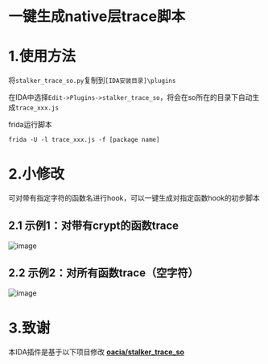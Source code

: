 # 一键生成native层trace脚本
# 1.使用方法
将```stalker_trace_so.py```复制到```[IDA安装目录]\plugins```

在IDA中选择```Edit->Plugins->stalker_trace_so```，将会在so所在的目录下自动生成```trace_xxx.js```

frida运行脚本

```frida -U -l trace_xxx.js -f [package name]```

# 2.小修改
可对带有指定字符的函数名进行hook，可以一键生成对指定函数hook的初步脚本
## 2.1 示例1：对带有crypt的函数trace
![image](https://github.com/FBLeee/IDA_stalker_trace_so_/assets/50468890/4d5f4653-a99f-4f7c-b8c0-a576fe77f806)



## 2.2 示例2：对所有函数trace（空字符）
![image](https://github.com/FBLeee/IDA_stalker_trace_so_/assets/50468890/b9e3c299-810f-4708-bcaf-35f09f23cda5)


# 3.致谢
本IDA插件是基于以下项目修改
**[oacia/stalker_trace_so](https://github.com/oacia/stalker_trace_so)**
